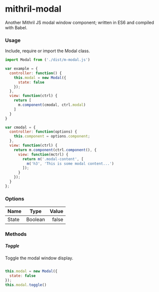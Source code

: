 # mithril-modal
Another Mithril JS modal window component; written in ES6 and compiled with Babel.

### Usage
Include, require or import the Modal class.

```javascript
import Modal from ('./dist/m-modal.js')

var example = {
  controller: function() {
    this.modal = new Modal({
      state: false
    });
  },
  view: function(ctrl) {
    return [
      m.component(cmodal, ctrl.modal)
    ]
  }
}

var cmodal = {
  controller: function(options) {
    this.component = options.component;
  },
  view: function(ctrl) {
    return m.component(ctrl.component(), {
      view: function(mctrl) {
        return m('.modal-content', [
          m('h3', 'This is some modal content...')
        ]);
      }
    });
  }
};

```

### Options
| Name          | Type          | Value |
| ------------- |:-------------:| -----:|
| State         | Boolean       | false |

### Methods
##### Toggle
Toggle the modal window display.
```javascript

this.modal = new Modal({
  state: false
});
this.modal.toggle()

```










